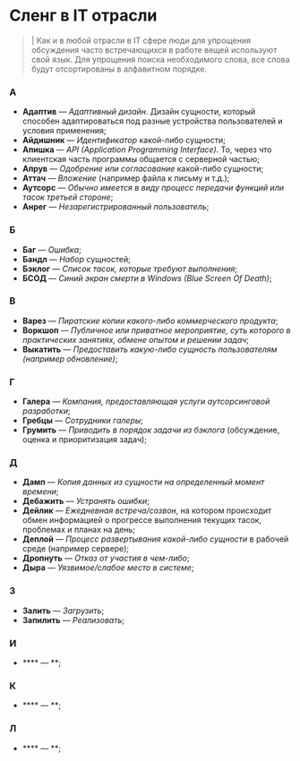# Сленг в IT отрасли

>| Как и в любой отрасли в IT сфере люди для упрощения обсуждения часто встречающихся в работе вещей используют свой язык. Для упрощения поиска необходимого слова, все слова будут отсортированы в алфавитном порядке.
### А
* **Адаптив** — *Адаптивный дизайн*. Дизайн сущности, который способен адаптироваться под разные устройства пользователей и условия применения;
* **Айдишник** — *Идентификатор* какой-либо сущности;
* **Апишка** — *API (Application Programming Interface)*. То, через что клиентская часть программы общается с серверной частью;
* **Апрув** — *Одобрение или согласование* какой-либо сущности;
* **Аттач** — *Вложение* (например файла к письму и т.д.);
* **Аутсорс** — *Обычно имеется в виду процесс передачи функций или тасок третьей стороне*;
* **Анрег** — *Незарегистрированный пользователь*;
### Б
* **Баг** — *Ошибка*;
* **Бандл** — *Набор* сущностей;
* **Бэклог** — *Список тасок, которые требуют выполнения*;
* **БСОД** — *Синий экран смерти в Windows (Blue Screen Of Death)*;
### В
* **Варез** — *Пиратские копии какого-либо коммерческого продукта*;
* **Воркшоп** — *Публичное или приватное мероприятие, суть которого в практических занятиях, обмене опытом и решении задач*;
* **Выкатить** — *Предоставить какую-либо сущность пользователям (например обновление)*;
### Г
* **Галера** — *Компания, предоставляющая услуги аутсорсинговой разработки*;
* **Гребцы** — *Сотрудники галеры*;
* **Грумить** — *Приводить в порядок задачи из бэклога* (обсуждение, оценка и приоритизация задач);
### Д
* **Дамп** — *Копия данных из сущности на определенный момент времени*;
* **Дебажить** — *Устранять ошибки*;
* **Дейлик** — *Ежедневная встреча/созвон*, на котором происходит обмен информацией о прогрессе выполнения текущих тасок, проблемах и планах на день;
* **Деплой** — *Процесс развертывания какой-либо сущности* в рабочей среде (например сервере);
* **Дропнуть** — *Отказ от участия в чем-либо*;
* **Дыра** — *Уязвимое/слабое место в системе*;
### З
* **Залить** — *Загрузить*;
* **Запилить** — *Реализовать*;
### И
* **** — **; 
### К
* **** — **;
### Л
* **** — **;

